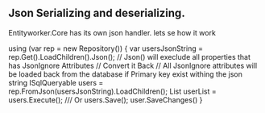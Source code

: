  ## Json Serializing and deserializing.
  Entityworker.Core has its own json handler. lets se how it work
   
   using (var rep = new Repository())
   {
    var usersJsonString = rep.Get<User>().LoadChildren().Json();
    // Json() will execlude all properties that has JsonIgnore Attributes
    // Convert it Back
    // All JsonIgnore attributes will be loaded back from the database if Primary key exist withing the json string
    ISqlQueryable<User> users = rep.FromJson<User>(usersJsonString).LoadChildren();
    List<User> userList = users.Execute();
    /// Or
    users.Save();
    user.SaveChanges()
   }
